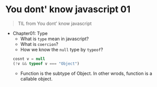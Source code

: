 # You dont' know javascript 01
> TIL from You dont' know javascript

- Chapter01: Type
  - What is `type` mean in javascript?
  - What is `coercion`?
  - How we know the `null` type by `typeof`?
  ```javascript
  cosnt v = null
  (!v && typeof v === "Object")
  ```
  - Function is the subtype of Object. In other wrods, function is a callable object.

